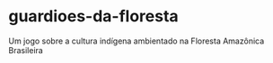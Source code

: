 # guardioes-da-floresta
Um jogo sobre a cultura indígena ambientado na Floresta Amazônica Brasileira
